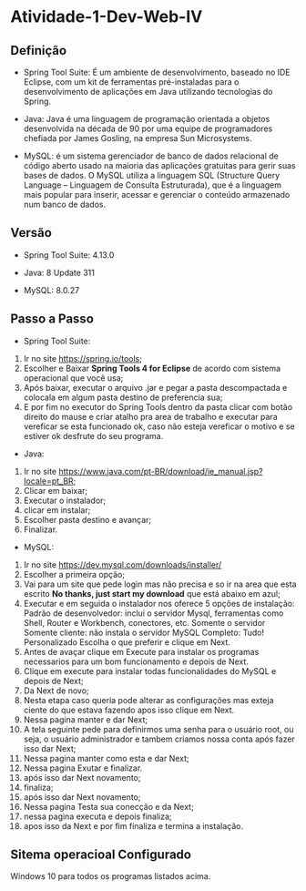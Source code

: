 # Atividade-1-Dev-Web-IV

## Definição

* Spring Tool Suite: É um ambiente de desenvolvimento, baseado no IDE Eclipse, com um kit de ferramentas pré-instaladas para o 
desenvolvimento de aplicações em Java utilizando tecnologias do Spring.

* Java: Java é uma linguagem de programação orientada a objetos desenvolvida na década de 90 por uma equipe de programadores chefiada 
por James Gosling, na empresa Sun Microsystems.

* MySQL:  é um sistema gerenciador de banco de dados relacional de código aberto usado na maioria das aplicações gratuitas para gerir 
suas bases de dados. O MySQL utiliza a linguagem SQL (Structure Query Language – Linguagem de Consulta Estruturada), que é a linguagem 
mais popular para inserir, acessar e gerenciar o conteúdo armazenado num banco de dados.

## Versão

* Spring Tool Suite: 4.13.0

* Java:  8 Update 311

* MySQL: 8.0.27

## Passo a Passo

* Spring Tool Suite: 
1. Ir no site https://spring.io/tools;
2. Escolher e Baixar **Spring Tools 4 for Eclipse** de acordo com sistema operacional que você usa;
3. Após baixar, executar o arquivo .jar e pegar a pasta descompactada e colocala em algum pasta destino de preferencia sua;
4. E por fim no executor do Spring Tools dentro da pasta clicar com botão direito do mause e criar atalho pra area de trabalho 
e executar para vereficar se esta funcionado ok, caso não esteja vereficar o motivo e se estiver ok desfrute do seu programa.

* Java: 
1. Ir no site https://www.java.com/pt-BR/download/ie_manual.jsp?locale=pt_BR;
2. Clicar em baixar;
3. Executar o instalador;
4. clicar em instalar;
5. Escolher pasta destino e avançar;
6. Finalizar.

* MySQL:
1. Ir no site https://dev.mysql.com/downloads/installer/
2. Escolher a primeira opção;
3. Vai para um site que pede login mas não precisa e so ir na area que esta escrito **No thanks, just start my download** que está
abaixo em azul;
4. Executar e em seguida o instalador nos oferece 5 opções de instalação:
Padrão de desenvolvedor: inclui o servidor Mysql, ferramentas como Shell, Router e Workbench, conectores, etc.
Somente o servidor
Somente cliente: não instala o servidor MySQL
Completo: Tudo!
Personalizado
Escolha o que preferir e clique em Next.
5. Antes de avaçar clique em Execute para instalar os programas necessarios para um bom funcionamento e depois de Next.
6. Clique em execute para instalar todas funcionalidades do MySQL e depois de Next;
7. Da Next de novo;
8. Nesta etapa caso queria pode alterar as configurações mas exteja ciente do que estava fazendo apos isso clique em Next.
9. Nessa pagina manter e dar Next;
10. A tela seguinte pede para definirmos uma senha para o usuário root, ou seja, o usuário administrador e  tambem criamos nossa 
conta após fazer isso dar Next;
11. Nessa pagina manter como esta e dar Next;
12. Nessa pagina Exutar e finalizar.
13. após isso dar  Next novamento;
14. finaliza;
15. após isso dar  Next novamento;
16. Nessa pagina Testa sua conecção e da Next;
17. nessa pagina executa e depois finaliza;
18. apos isso da Next e por fim finaliza e termina a instalação.


## Sitema operacioal Configurado

Windows 10 para todos os programas listados acima.

